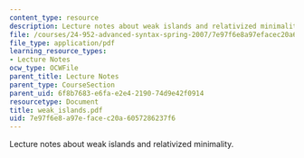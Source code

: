 ```yaml
---
content_type: resource
description: Lecture notes about weak islands and relativized minimality.
file: /courses/24-952-advanced-syntax-spring-2007/7e97f6e8a97efacec20a6057286237f6_weak_islands.pdf
file_type: application/pdf
learning_resource_types:
- Lecture Notes
ocw_type: OCWFile
parent_title: Lecture Notes
parent_type: CourseSection
parent_uid: 6f8b7683-e6fa-e2e4-2190-74d9e42f0914
resourcetype: Document
title: weak_islands.pdf
uid: 7e97f6e8-a97e-face-c20a-6057286237f6
---
```

Lecture notes about weak islands and relativized minimality.

